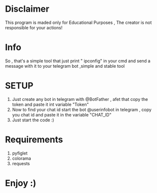 # Disclaimer 
 This program is maded only for Educational Purposes , The creator is not responsible for your actions!
# Info 
 So , that's a simple tool that just print " ipconfig" in your cmd and send a message with it to your telegram bot
 ,simple and stable tool

# SETUP
1) Just create any bot in telegram with @BotFather , afet that copy the token and paste it int variable "Token"
2) Now to find your chat id start the bot @userinfobot in telegram , copy you chat id and paste it in the variable "CHAT_ID"
3) Just start the code :)

# Requirements 
1) pyfiglet
2) colorama
3) requests

# Enjoy :)
